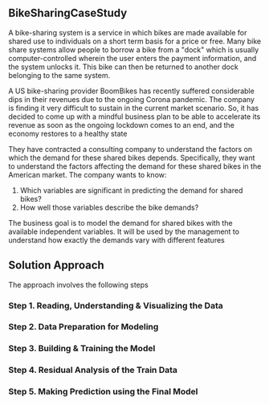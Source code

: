 ## BikeSharingCaseStudy

A bike-sharing system is a service in which bikes are made available for shared use to individuals on a short term basis for a price or free. Many bike share systems allow people to borrow a bike from a "dock" which is usually computer-controlled wherein the user enters the payment information, and the system unlocks it. This bike can then be returned to another dock belonging to the same system.

A US bike-sharing provider BoomBikes has recently suffered considerable dips in their revenues due to the ongoing Corona pandemic. The company is finding it very difficult to sustain in the current market scenario. So, it has decided to come up with a mindful business plan to be able to accelerate its revenue as soon as the ongoing lockdown comes to an end, and the economy restores to a healthy state

They have contracted a consulting company to understand the factors on which the demand for these shared bikes depends. Specifically, they want to understand the factors affecting the demand for these shared bikes in the American market. The company wants to know:

1) Which variables are significant in predicting the demand for shared bikes?
2) How well those variables describe the bike demands?

The business goal is to model the demand for shared bikes with the available independent variables. It will be used by the management to understand how exactly the demands vary with different features

## Solution Approach

The approach involves the following steps

### Step 1. Reading, Understanding & Visualizing the Data
### Step 2. Data Preparation for Modeling
### Step 3. Building & Training the Model
### Step 4. Residual Analysis of the Train Data
### Step 5. Making Prediction using the Final Model
